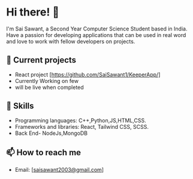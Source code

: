 # Hi there! 👋

I'm Sai Sawant, a Second Year Computer Science Student based in India. Have a passion for developing applications that can be used in real word and love to work with fellow developers on projects.

## 🔭 Current projects
- React project [https://github.com/SaiSawant1/KeeperApp/]
- Currently Working on few
- will be live when completed

## 🌱 Skills

- Programming languages: C++,Python,JS,HTML,CSS.
- Frameworks and libraries: React, Tailwind CSS, SCSS.
- Back End- NodeJs,MongoDB 

## 📫 How to reach me

- Email: [saisawant2003@gmail.com]


<!---
SaiSawant1/SaiSawant1 is a ✨ special ✨ repository because its `README.md` (this file) appears on your GitHub profile.
You can click the Preview link to take a look at your changes.
--->
